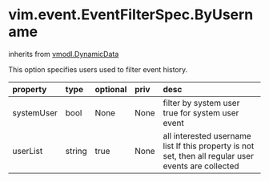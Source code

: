 vim.event.EventFilterSpec.ByUsername
====================================
inherits from [vmodl.DynamicData](docs/vmodl.DynamicData.md)


This option specifies users used to filter event history.

| property | type | optional | priv | desc |
|:---------|:-----|:---------|:-----|:-----|
| systemUser | bool | None | None | filter by system user   true for system user event |
| userList | string | true | None | all interested username list   If this property is not set, then all regular user events are    collected |


